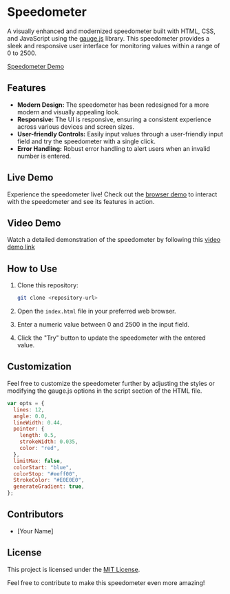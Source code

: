 # Speedometer

A visually enhanced and modernized speedometer built with HTML, CSS, and JavaScript using the [gauge.js](https://bernii.github.io/gauge.js/) library. This speedometer provides a sleek and responsive user interface for monitoring values within a range of 0 to 2500.

[Speedometer Demo](https://hadep275.github.io/Speedometer/)

## Features

- **Modern Design:** The speedometer has been redesigned for a more modern and visually appealing look.
- **Responsive:** The UI is responsive, ensuring a consistent experience across various devices and screen sizes.
- **User-friendly Controls:** Easily input values through a user-friendly input field and try the speedometer with a single click.
- **Error Handling:** Robust error handling to alert users when an invalid number is entered.

## Live Demo

Experience the speedometer live! Check out the [browser demo](https://hadep275.github.io/Speedometer/) to interact with the speedometer and see its features in action.

## Video Demo

Watch a detailed demonstration of the speedometer by following this [video demo link](https://github.com/hadep275/Speedometer/assets/65734173/36480516-4b81-476f-be3b-656383b1a810)


## How to Use

1. Clone this repository:

    ```bash
    git clone <repository-url>
    ```

2. Open the `index.html` file in your preferred web browser.

3. Enter a numeric value between 0 and 2500 in the input field.

4. Click the "Try" button to update the speedometer with the entered value.

## Customization

Feel free to customize the speedometer further by adjusting the styles or modifying the gauge.js options in the script section of the HTML file.

```javascript
var opts = {
  lines: 12,
  angle: 0.0,
  lineWidth: 0.44,
  pointer: {
    length: 0.5,
    strokeWidth: 0.035,
    color: "red",
  },
  limitMax: false,
  colorStart: "blue",
  colorStop: "#eeff00",
  StrokeColor: "#E0E0E0",
  generateGradient: true,
};
```

## Contributors

- [Your Name]

## License

This project is licensed under the [MIT License](LICENSE).

Feel free to contribute to make this speedometer even more amazing!
